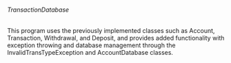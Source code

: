 ###### TransactionDatabase

This program uses the previously implemented classes such as Account, Transaction, Withdrawal, and Deposit, and provides added functionality with exception throwing and database management through the InvalidTransTypeException and AccountDatabase classes.
